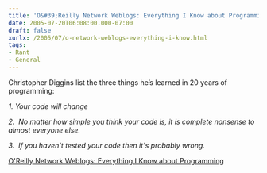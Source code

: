 ```yaml
---
title: 'O&#39;Reilly Network Weblogs: Everything I Know about Programming'
date: 2005-07-20T06:08:00.000-07:00
draft: false
xurlx: /2005/07/o-network-weblogs-everything-i-know.html
tags: 
- Rant
- General
---
```


Christopher Diggins list the three things he’s learned in 20 years of programming:

_1. Your code will change_

_2.  No matter how simple you think your code is, it is complete nonsense to almost everyone else._

_3.  If you haven't tested your code then it's probably wrong._

[O'Reilly Network Weblogs: Everything I Know about Programming](http://www.oreillynet.com/lpt/wlg/7383)